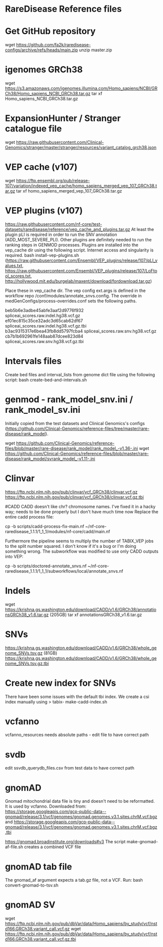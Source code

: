 # RareDisease Reference files

# Get GitHub repository
wget https://github.com/fa2k/raredisease-configs/archive/refs/heads/main.zip
unzip master.zip

# igenomes GRCh38
wget https://s3.amazonaws.com/igenomes.illumina.com/Homo_sapiens/NCBI/GRCh38/Homo_sapiens_NCBI_GRCh38.tar.gz
tar xf Homo_sapiens_NCBI_GRCh38.tar.gz

# ExpansionHunter / Stranger catalogue file
wget https://raw.githubusercontent.com/Clinical-Genomics/stranger/master/stranger/resources/variant_catalog_grch38.json

# VEP cache (v107)
wget https://ftp.ensembl.org/pub/release-107/variation/indexed_vep_cache/homo_sapiens_merged_vep_107_GRCh38.tar.gz
tar xf homo_sapiens_merged_vep_107_GRCh38.tar.gz

# VEP plugins (v107)
https://raw.githubusercontent.com/nf-core/test-datasets/raredisease/reference/vep_cache_and_plugins.tar.gz
At least the plugin pLI is required in order to run the SNV annotation (ADD_MOST_SEVERE_PLI). Other plugins are definitely needed to run the ranking steps in GENMOD processes. Plugins are installed into the vep_cache dir using the following script. Internet access and singularity is required.
bash install-vep-plugins.sh
(https://raw.githubusercontent.com/Ensembl/VEP_plugins/release/107/pLI_values.txt, https://raw.githubusercontent.com/Ensembl/VEP_plugins/release/107/LoFtool_scores.txt, http://hollywood.mit.edu/burgelab/maxent/download/fordownload.tar.gz)

Place these in vep_cache dir. The vep config ext.args is defined in the workflow repo <raredisease>/conf/modules/annotate_snvs.config. The override in medGenConfigs/process-overrides.conf sets the following paths.

beb5b6e3adbe45abfe3aaf2d9776f932  spliceai_scores.raw.indel.hg38.vcf.gz
ef01ec815c35ce32adc3d65cab62df67  spliceai_scores.raw.indel.hg38.vcf.gz.tbi
b3ac9315317e6bea43fb8dd5797fcba4  spliceai_scores.raw.snv.hg38.vcf.gz
cb7b1b692961fe148aab87dcee823d84  spliceai_scores.raw.snv.hg38.vcf.gz.tbi

# Intervals files
Create bed files and interval_lists from genome dict file using the following script:
bash create-bed-and-intervals.sh


# genmod - rank_model_snv.ini / rank_model_sv.ini
Initially copied from the test datasets and Clinical Genomics's configs (https://github.com/Clinical-Genomics/reference-files/tree/master/rare-disease/rank_model).

wget https://github.com/Clinical-Genomics/reference-files/blob/master/rare-disease/rank_model/rank_model_-v1.36-.ini
wget https://github.com/Clinical-Genomics/reference-files/blob/master/rare-disease/rank_model/svrank_model_-v1.11-.ini

# Clinvar
https://ftp.ncbi.nlm.nih.gov/pub/clinvar/vcf_GRCh38/clinvar.vcf.gz
https://ftp.ncbi.nlm.nih.gov/pub/clinvar/vcf_GRCh38/clinvar.vcf.gz.tbi


#CADD
CADD doesn't like chr? chromosome names. I've fixed it in a hacky way; needs to be done properly but I don't have much time now Replace the entire cadd process file:

cp -b scripts/cadd-process-fix-main.nf ~/nf-core-raredisease_1.1.1/1_1_1/modules/nf-core/cadd/main.nf

Furthermore the pipeline seems to multiply the number of TABIX_VEP jobs to the split number squared. I don't know if it's a bug or I'm doing something wrong. The subworkflow was modified to use only CADD outputs into VEP:

cp -b scripts/doctored-annotate_snvs.nf ~/nf-core-raredisease_1.1.1/1_1_1/subworkflows/local/annotate_snvs.nf

# Indels
wget https://krishna.gs.washington.edu/download/CADD/v1.6/GRCh38/annotationsGRCh38_v1.6.tar.gz (205GB)
tar xf annotationsGRCh38_v1.6.tar.gz

# SNVs
https://krishna.gs.washington.edu/download/CADD/v1.6/GRCh38/whole_genome_SNVs.tsv.gz (81GB)
https://krishna.gs.washington.edu/download/CADD/v1.6/GRCh38/whole_genome_SNVs.tsv.gz.tbi

# Create new index for SNVs
There have been some issues with the default tbi index. We create a csi index manually using > tabix- make-cadd-index.sh

# vcfanno
vcfanno_resources needs absolute paths - edit file to have correct path

# svdb
edit ssvdb_querydb_files.csv from test data to have correct path

# gnomAD
Gnomad mitochondrial data file is tiny and doesn't need to be reformatted. It is used by vcfanno. Downloaded from:
https://storage.googleapis.com/gcp-public-data--gnomad/release/3.1/vcf/genomes/gnomad.genomes.v3.1.sites.chrM.vcf.bgz
and
https://storage.googleapis.com/gcp-public-data--gnomad/release/3.1/vcf/genomes/gnomad.genomes.v3.1.sites.chrM.vcf.bgz.tbi

https://gnomad.broadinstitute.org/downloads#v3
The script make-gnomad-af-file.sh creates a combined VCF file
  
# gnomAD tab file
The gnomad_af argument expects a tab.gz file, not a VCF. Run:
bash convert-gnomad-to-tsv.sh

# gnomAD SV
wget https://ftp.ncbi.nlm.nih.gov/pub/dbVar/data/Homo_sapiens/by_study/vcf/nstd166.GRCh38.variant_call.vcf.gz
wget https://ftp.ncbi.nlm.nih.gov/pub/dbVar/data/Homo_sapiens/by_study/vcf/nstd166.GRCh38.variant_call.vcf.gz.tbi


